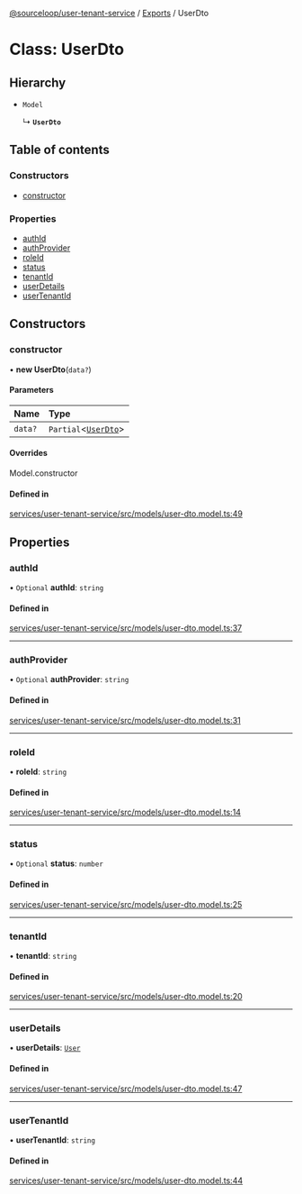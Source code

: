 [@sourceloop/user-tenant-service](../README.md) / [Exports](../modules.md) / UserDto

# Class: UserDto

## Hierarchy

- `Model`

  ↳ **`UserDto`**

## Table of contents

### Constructors

- [constructor](UserDto.md#constructor)

### Properties

- [authId](UserDto.md#authid)
- [authProvider](UserDto.md#authprovider)
- [roleId](UserDto.md#roleid)
- [status](UserDto.md#status)
- [tenantId](UserDto.md#tenantid)
- [userDetails](UserDto.md#userdetails)
- [userTenantId](UserDto.md#usertenantid)

## Constructors

### constructor

• **new UserDto**(`data?`)

#### Parameters

| Name | Type |
| :------ | :------ |
| `data?` | `Partial`<[`UserDto`](UserDto.md)\> |

#### Overrides

Model.constructor

#### Defined in

[services/user-tenant-service/src/models/user-dto.model.ts:49](https://github.com/sourcefuse/loopback4-microservice-catalog/blob/00e854d46/services/user-tenant-service/src/models/user-dto.model.ts#L49)

## Properties

### authId

• `Optional` **authId**: `string`

#### Defined in

[services/user-tenant-service/src/models/user-dto.model.ts:37](https://github.com/sourcefuse/loopback4-microservice-catalog/blob/00e854d46/services/user-tenant-service/src/models/user-dto.model.ts#L37)

___

### authProvider

• `Optional` **authProvider**: `string`

#### Defined in

[services/user-tenant-service/src/models/user-dto.model.ts:31](https://github.com/sourcefuse/loopback4-microservice-catalog/blob/00e854d46/services/user-tenant-service/src/models/user-dto.model.ts#L31)

___

### roleId

• **roleId**: `string`

#### Defined in

[services/user-tenant-service/src/models/user-dto.model.ts:14](https://github.com/sourcefuse/loopback4-microservice-catalog/blob/00e854d46/services/user-tenant-service/src/models/user-dto.model.ts#L14)

___

### status

• `Optional` **status**: `number`

#### Defined in

[services/user-tenant-service/src/models/user-dto.model.ts:25](https://github.com/sourcefuse/loopback4-microservice-catalog/blob/00e854d46/services/user-tenant-service/src/models/user-dto.model.ts#L25)

___

### tenantId

• **tenantId**: `string`

#### Defined in

[services/user-tenant-service/src/models/user-dto.model.ts:20](https://github.com/sourcefuse/loopback4-microservice-catalog/blob/00e854d46/services/user-tenant-service/src/models/user-dto.model.ts#L20)

___

### userDetails

• **userDetails**: [`User`](User.md)

#### Defined in

[services/user-tenant-service/src/models/user-dto.model.ts:47](https://github.com/sourcefuse/loopback4-microservice-catalog/blob/00e854d46/services/user-tenant-service/src/models/user-dto.model.ts#L47)

___

### userTenantId

• **userTenantId**: `string`

#### Defined in

[services/user-tenant-service/src/models/user-dto.model.ts:44](https://github.com/sourcefuse/loopback4-microservice-catalog/blob/00e854d46/services/user-tenant-service/src/models/user-dto.model.ts#L44)
